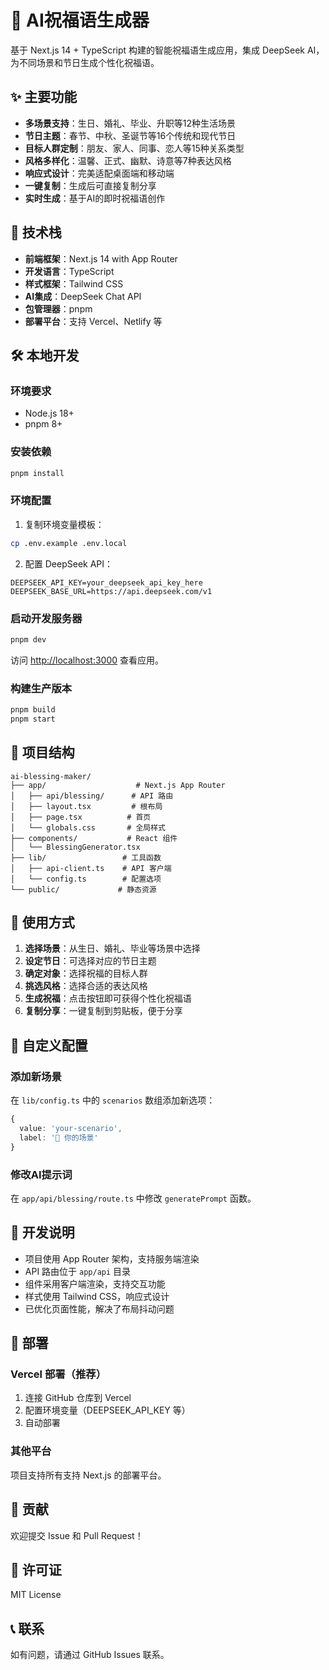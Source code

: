 # 🎊 AI祝福语生成器

基于 Next.js 14 + TypeScript 构建的智能祝福语生成应用，集成 DeepSeek AI，为不同场景和节日生成个性化祝福语。

## ✨ 主要功能

- **多场景支持**：生日、婚礼、毕业、升职等12种生活场景
- **节日主题**：春节、中秋、圣诞节等16个传统和现代节日
- **目标人群定制**：朋友、家人、同事、恋人等15种关系类型
- **风格多样化**：温馨、正式、幽默、诗意等7种表达风格
- **响应式设计**：完美适配桌面端和移动端
- **一键复制**：生成后可直接复制分享
- **实时生成**：基于AI的即时祝福语创作

## 🚀 技术栈

- **前端框架**：Next.js 14 with App Router
- **开发语言**：TypeScript
- **样式框架**：Tailwind CSS
- **AI集成**：DeepSeek Chat API
- **包管理器**：pnpm
- **部署平台**：支持 Vercel、Netlify 等

## 🛠️ 本地开发

### 环境要求

- Node.js 18+ 
- pnpm 8+

### 安装依赖

```bash
pnpm install
```

### 环境配置

1. 复制环境变量模板：
```bash
cp .env.example .env.local
```

2. 配置 DeepSeek API：
```env
DEEPSEEK_API_KEY=your_deepseek_api_key_here
DEEPSEEK_BASE_URL=https://api.deepseek.com/v1
```

### 启动开发服务器

```bash
pnpm dev
```

访问 [http://localhost:3000](http://localhost:3000) 查看应用。

### 构建生产版本

```bash
pnpm build
pnpm start
```

## 📁 项目结构

```
ai-blessing-maker/
├── app/                    # Next.js App Router
│   ├── api/blessing/      # API 路由
│   ├── layout.tsx         # 根布局
│   ├── page.tsx          # 首页
│   └── globals.css       # 全局样式
├── components/           # React 组件
│   └── BlessingGenerator.tsx
├── lib/                 # 工具函数
│   ├── api-client.ts    # API 客户端
│   └── config.ts        # 配置选项
└── public/             # 静态资源
```

## 🎯 使用方式

1. **选择场景**：从生日、婚礼、毕业等场景中选择
2. **设定节日**：可选择对应的节日主题
3. **确定对象**：选择祝福的目标人群
4. **挑选风格**：选择合适的表达风格
5. **生成祝福**：点击按钮即可获得个性化祝福语
6. **复制分享**：一键复制到剪贴板，便于分享

## 🔧 自定义配置

### 添加新场景

在 `lib/config.ts` 中的 `scenarios` 数组添加新选项：

```typescript
{
  value: 'your-scenario',
  label: '🎯 你的场景'
}
```

### 修改AI提示词

在 `app/api/blessing/route.ts` 中修改 `generatePrompt` 函数。

## 📝 开发说明

- 项目使用 App Router 架构，支持服务端渲染
- API 路由位于 `app/api` 目录
- 组件采用客户端渲染，支持交互功能
- 样式使用 Tailwind CSS，响应式设计
- 已优化页面性能，解决了布局抖动问题

## 🚀 部署

### Vercel 部署（推荐）

1. 连接 GitHub 仓库到 Vercel
2. 配置环境变量（DEEPSEEK_API_KEY 等）
3. 自动部署

### 其他平台

项目支持所有支持 Next.js 的部署平台。

## 🤝 贡献

欢迎提交 Issue 和 Pull Request！

## 📄 许可证

MIT License

## 📞 联系

如有问题，请通过 GitHub Issues 联系。